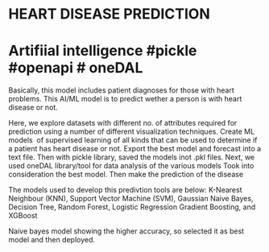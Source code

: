 # HEART DISEASE PREDICTION
# Artifiial intelligence  #pickle  #openapi  # oneDAL
Basically, this model includes patient diagnoses for those with heart problems. This AI/ML model is to predict wether a person is with heart disease or not.

Here, we explore datasets with different no. of attributes required for prediction using a number of different visualization techniques.
Create ML models  of supervised learning of all kinds that can be used to determine if a patient has heart disease or not.
Export the best model and forecast into a text file.
Then with pickle library, saved the models inot .pkl files.
Next, we used oneDAL library/tool for data analysis of the various models
Took into consideration the best model.
Then make the prediction of the disease

The models used to develop this predivtion tools are below:
K-Nearest Neighbour (KNN),
Support Vector Machine (SVM),
Gaussian Naive Bayes,
Decision Tree,
Random Forest,
Logistic Regression
Gradient Boosting, and XGBoost

Naive bayes model showing the higher accuracy, so selected it as best model  and then deployed.